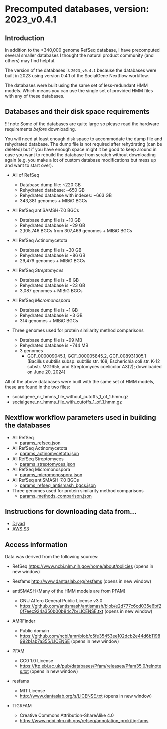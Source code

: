 # Precomputed databases, version: 2023_v0.4.1

## Introduction

In addition to the >340,000 genome RefSeq database, I have precomputed several smaller databases I thought the natural product community (and others) may find helpful.

The version of the databases is `2023_v0.4.1` because the databases were built in 2023 using version 0.4.1 of the SocialGene Nextflow workflow.

The databases were built using the same set of less-redundant HMM models. Which means you can use the single set of provided HMM files with any of these databases.


## Databases and their disk space requirements

!!! note
    Some of the databases are quite large so please read the hardware requirements *before* downloading.

You will need at least enough disk space to accommodate the dump file and rehydrated database. The dump file is not required after rehydrating (can be deleted) but if you have enough space might it be good to keep around in case you want to rebuild the database from scratch without downloading again (e.g. you make a lot of custom database modifications but mess up and want to start over).

- All of RefSeq
    - Database dump file: ~220 GB
    - Rehydrated database: ~650 GB
    - Rehydrated database with indexes: ~663 GB
    - 343,381 genomes + MIBiG BGCs

- All RefSeq antiSAMSH-7.0 BGCs
    - Database dump file is ~10 GB
    - Rehydrated database is ~29 GB
    - 2,105,746 BGCs from 307,469 genomes + MIBiG BGCs 

- All RefSeq Actinomycetota
    - Database dump file is ~30 GB
    - Rehydrated database is ~86 GB
    - 29,479 genomes + MIBiG BGCs

- All RefSeq *Streptomyces*
    - Database dump file is ~8 GB
    - Rehydrated database is ~23 GB
    - 3,087 genomes + MIBiG BGCs

- All RefSeq *Micromonospora*
    - Database dump file is ~1 GB
    - Rehydrated database is ~3 GB
    - 314 genomes + MIBiG BGCs

- Three genomes used for protein similarity method comparisons
    - Database dump file is ~99 MB
    - Rehydrated database is ~744 MB
    - 3 genomes
        - GCF_000009045.1, GCF_000005845.2, GCF_008931305.1 (Bacillus subtilis subsp. subtilis str. 168, Escherichia coli str. K-12 substr. MG1655, and Streptomyces coelicolor A3(2); downloaded on June 20, 2024)
    



All of the above databases were built with the same set of HMM models, these are found in the two files:

- socialgene_nr_hmms_file_without_cutoffs_1_of_1.hmm.gz
- socialgene_nr_hmms_file_with_cutoffs_1_of_1.hmm.gz


## Nextflow workflow parameters used in building the databases


- All RefSeq 
    - [params_refseq.json](../parameters/params_refseq.json)
- All RefSeq Actinomycetota
    - [params_actinomycetota.json](../parameters/params_actinomycetota.json)
- All RefSeq Streptomyces
    - [params_streptomyces.json](../parameters/params_streptomyces.json)
- All RefSeq Micromonospora
    - [params_micromonospora.json](../parameters/params_micromonospora.json)
- All RefSeq antiSMASH-7.0 BGCs
    - [params_refseq_antismash_bgcs.json](../parameters/params_refseq_antismash_bgcs.json)
- Three genomes used for protein similarity method comparisons
    - [params_methods_comparison.json](../parameters/params_methods_comparison.json)



## Instructions for downloading data from...

- [Dryad](./dryad/dryad.md)
- [AWS S3](./aws/aws.md)


## Access information

Data was derived from the following sources:

- RefSeq https://www.ncbi.nlm.nih.gov/home/about/policies (opens in new window)

- Resfams http://www.dantaslab.org/resfams (opens in new window)

- antiSMASH (Many of the HMM models are from PFAM)
    - GNU Affero General Public License v3.0
    - https://github.com/antismash/antismash/blob/e2d777c6cd035e6bf20f7eec924a350b00b84c7b/LICENSE.txt (opens in new window)

- AMRFinder
    - Public domain
    - https://github.com/ncbi/amr/blob/c5fe35453ee102dcb2e44d6b1198992b1ab7a355/LICENSE (opens in new window)

- PFAM
    - CC0 1.0 License
    - https://ftp.ebi.ac.uk/pub/databases/Pfam/releases/Pfam35.0/relnotes.txt (opens in new window)

- resfams
    - MIT License
    - http://www.dantaslab.org/s/LICENSE.txt (opens in new window)

- TIGRFAM
    - Creative Commons Attribution-ShareAlike 4.0
    - https://www.ncbi.nlm.nih.gov/refseq/annotation_prok/tigrfams
